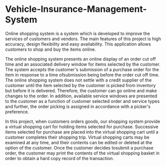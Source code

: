 # Vehicle-Insurance-Management-System

Online shopping system is a system which is developed to improve the services of customers and vendors. The main features of this project is high accuracy, design
flexibility and easy availability. This application allows customers to shop and buy the items online.

The online shopping system presents an online display of an order cut off time and an associated delivery window for items selected by the customer. The system accepts the customer's submission of a purchase order for the item in response to a time ofsubmission being before the order cut off time. The online shopping system does not
settle with a credit supplier of the customer until the item selected by the customer is picked from inventory but before it is delivered. Therefore, the customer can go online and make changes to the order. In addition, available service windows are presented to the customer as a function of customer selected order and service types and further, the order picking is assigned in accordance with a picker's preference.


In this project, when customers orders goods, our shopping system provide a virtual shopping cart for holding items selected for purchase. Successive items selected for purchase are placed into the virtual shopping cart until a customer completes their shopping trip. Virtual shopping carts may be examined at any time, and their contents can be edited or deleted at the option of the customer. Once the customer decides tosubmit a purchase order, the customer may print the contents of the virtual shopping basket in order to obtain a hard copy record of the transaction.
